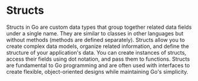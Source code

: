 # Structs

Structs in Go are custom data types that group together related data fields under a single name. They are similar to classes in other languages but without methods (methods are defined separately). Structs allow you to create complex data models, organize related information, and define the structure of your application's data. You can create instances of structs, access their fields using dot notation, and pass them to functions. Structs are fundamental to Go programming and are often used with interfaces to create flexible, object-oriented designs while maintaining Go's simplicity.